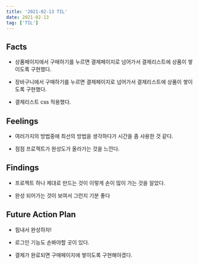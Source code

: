 ```yaml
---
title: '2021-02-13 TIL'
date: 2021-02-13
tag: ['TIL']
---
```


## Facts

- 상품페이지에서 구매하기를 누르면 결제페이지로 넘어가서 결제리스트에 상품이 쌓이도록 구현했다.

- 장바구니에서 구매하기를 누르면 결제페이지로 넘어가서 결제리스트에 상품이 쌓이도록 구현했다.

- 결제리스트 css 적용했다.

## Feelings

- 여러가지의 방법중에 최선의 방법을 생각하다가 시간을 좀 사용한 것 같다.

- 점점 프로젝트가 완성도가 올라가는 것을 느낀다.

## Findings

- 프로젝트 하나 제대로 만드는 것이 이렇게 손이 많이 가는 것을 알았다.

- 완성 되어가는 것이 보여서 그런지 기분 좋다

## Future Action Plan

- 힘내서 완성하자!

- 로그인 기능도 손봐야할 곳이 있다.

- 결제가 완료되면 구매페이지에 쌓이도록 구현해야겠다.
